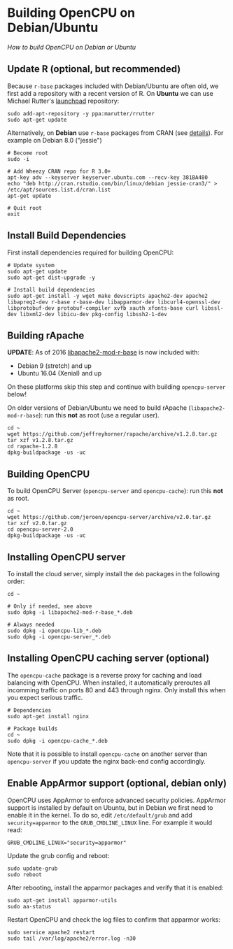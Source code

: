 # Building OpenCPU on Debian/Ubuntu

*How to build OpenCPU on Debian or Ubuntu*

## Update R (optional, but recommended)

Because `r-base` packages included with Debian/Ubuntu are often old, we first add a repository with a recent version of R. On **Ubuntu** we can use Michael Rutter's [launchpad](https://launchpad.net/~marutter/+archive/ubuntu/rrutter?field.series_filter=trusty) repository:

	sudo add-apt-repository -y ppa:marutter/rrutter
	sudo apt-get update

Alternatively, on **Debian** use `r-base` packages from CRAN (see [details](https://cran.rstudio.com/bin/linux/debian/#debian-jessie-stable)). For example on Debian 8.0 ("jessie")

	# Become root
	sudo -i

	# Add Wheezy CRAN repo for R 3.0+
	apt-key adv --keyserver keyserver.ubuntu.com --recv-key 381BA480
	echo "deb http://cran.rstudio.com/bin/linux/debian jessie-cran3/" > /etc/apt/sources.list.d/cran.list
	apt-get update

	# Quit root
	exit

## Install Build Dependencies

First install dependencies required for building OpenCPU:

	# Update system
	sudo apt-get update
	sudo apt-get dist-upgrade -y

	# Install build dependencies
	sudo apt-get install -y wget make devscripts apache2-dev apache2 libapreq2-dev r-base r-base-dev libapparmor-dev libcurl4-openssl-dev libprotobuf-dev protobuf-compiler xvfb xauth xfonts-base curl libssl-dev libxml2-dev libicu-dev pkg-config libssh2-1-dev

## Building rApache

**UPDATE**: As of 2016 [libapache2-mod-r-base](http://packages.ubuntu.com/xenial/web/libapache2-mod-r-base) is now included with:

 - Debian 9 (stretch) and up
 - Ubuntu 16.04 (Xenial) and up

On these platforms skip this step and continue with building `opencpu-server` below!

On older versions of Debian/Ubuntu we need to build rApache (`libapache2-mod-r-base`): run this **not** as root (use a regular user).

	cd ~
	wget https://github.com/jeffreyhorner/rapache/archive/v1.2.8.tar.gz
	tar xzf v1.2.8.tar.gz
	cd rapache-1.2.8
	dpkg-buildpackage -us -uc

## Building OpenCPU

To build OpenCPU Server (`opencpu-server` and `opencpu-cache`): run this **not** as root.

	cd ~
	wget https://github.com/jeroen/opencpu-server/archive/v2.0.tar.gz
	tar xzf v2.0.tar.gz
	cd opencpu-server-2.0
	dpkg-buildpackage -us -uc

## Installing OpenCPU server

To install the cloud server, simply install the `deb` packages in the following order:

	cd ~

	# Only if needed, see above
	sudo dpkg -i libapache2-mod-r-base_*.deb

	# Always needed
	sudo dpkg -i opencpu-lib_*.deb
	sudo dpkg -i opencpu-server_*.deb

## Installing OpenCPU caching server (optional)

The `opencpu-cache` package is a reverse proxy for caching and load balancing with OpenCPU. When installed, it automatically preroutes all incomming traffic on ports 80 and 443 through nginx. Only install this when you expect serious traffic.

	# Dependencies
	sudo apt-get install nginx

	# Package builds
	cd ~
	sudo dpkg -i opencpu-cache_*.deb

Note that it is possible to install `opencpu-cache` on another server than `opencpu-server` if you update the nginx back-end config accordingly.

## Enable AppArmor support (optional, **debian only**)

OpenCPU uses AppArmor to enforce advanced security policies. AppArmor support is installed by default on Ubuntu, but in Debian we first need to enable it in the kernel. To do so, edit `/etc/default/grub` and add `security=apparmor` to the `GRUB_CMDLINE_LINUX` line. For example it would read:

	GRUB_CMDLINE_LINUX="security=apparmor"

Update the grub config and reboot:

	sudo update-grub
	sudo reboot

After rebooting, install the apparmor packages and verify that it is enabled:

	sudo apt-get install apparmor-utils
	sudo aa-status

Restart OpenCPU and check the log files to confirm that apparmor works:

	sudo service apache2 restart
    sudo tail /var/log/apache2/error.log -n30
